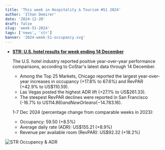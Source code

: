 ```yaml
---
title: 'This week in Hospitality & Tourism #51 2024'
author: 'Ilhan Demirer'
date: '2024-12-20'
draft: false
slug: 'week-51-2024'
tags: ['news', 'str']
banner: '2024-week-51-occupancy.svg'
---
```


- **[STR: U.S. hotel results for week ending 14 December](https://str.com/press-release/us-hotel-results-week-ending-14-december)**

  The U.S. hotel industry reported positive year-over-year performance comparisons, according to CoStar's latest data through 14 December.

  - Among the Top 25 Markets, Chicago reported the largest year-over-year increases in occupancy (+17.8% to 67.6%) and RevPAR (+42.9% to US$110.59).
  - Las Vegas posted the highest ADR lift (+27.1% to US$261.33).
  - The steepest RevPAR declines were reported in San Francisco (-16.7% to US$114.86) and New Orleans (-14.7% to US$83.16).

  1-7 Dec 2024 (percentage change from comparable weeks in 2023):

  - Occupancy: 59.50 (+8.5%)
  - Average daily rate (ADR): US$155.21 (+8.9%)
  - Revenue per available room (RevPAR): US$92.32 (+18.2%)

![STR Occupancy & ADR](/images/blogimages/2024-week-51-occupancy.svg)

